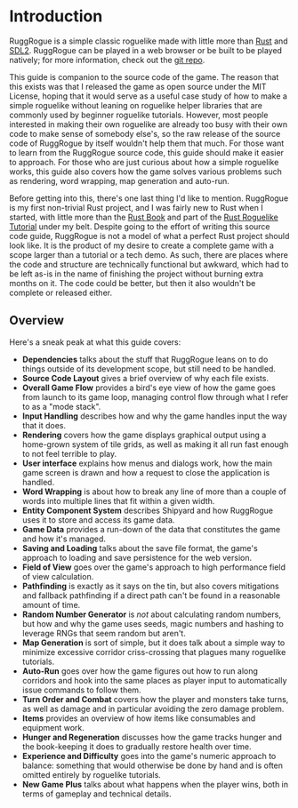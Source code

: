 # Introduction

RuggRogue is a simple classic roguelike made with little more than [Rust](https://www.rust-lang.org) and [SDL2](https://libsdl.org).
RuggRogue can be played in a web browser or be built to be played natively; for more information, check out the [git repo](https://github.com/tung/ruggrogue).

This guide is companion to the source code of the game.
The reason that this exists was that I released the game as open source under the MIT License, hoping that it would serve as a useful case study of how to make a simple roguelike without leaning on roguelike helper libraries that are commonly used by beginner roguelike tutorials.
However, most people interested in making their own roguelike are already too busy with their own code to make sense of somebody else's, so the raw release of the source code of RuggRogue by itself wouldn't help them that much.
For those want to learn from the RuggRogue source code, this guide should make it easier to approach.
For those who are just curious about how a simple roguelike works, this guide also covers how the game solves various problems such as rendering, word wrapping, map generation and auto-run.

Before getting into this, there's one last thing I'd like to mention.
RuggRogue is my first non-trivial Rust project, and I was fairly new to Rust when I started, with little more than the [Rust Book](https://doc.rust-lang.org/book/) and part of the [Rust Roguelike Tutorial](bfnightly.bracketproductions.com/) under my belt.
Despite going to the effort of writing this source code guide, RuggRogue is not a model of what a perfect Rust project should look like.
It is the product of my desire to create a complete game with a scope larger than a tutorial or a tech demo.
As such, there are places where the code and structure are technically functional but awkward, which had to be left as-is in the name of finishing the project without burning extra months on it.
The code could be better, but then it also wouldn't be complete or released either.

## Overview

Here's a sneak peak at what this guide covers:

- **Dependencies** talks about the stuff that RuggRogue leans on to do things outside of its development scope, but still need to be handled.
- **Source Code Layout** gives a brief overview of why each file exists.
- **Overall Game Flow** provides a bird's eye view of how the game goes from launch to its game loop, managing control flow through what I refer to as a "mode stack".
- **Input Handling** describes how and why the game handles input the way that it does.
- **Rendering** covers how the game displays graphical output using a home-grown system of tile grids, as well as making it all run fast enough to not feel terrible to play.
- **User interface** explains how menus and dialogs work, how the main game screen is drawn and how a request to close the application is handled.
- **Word Wrapping** is about how to break any line of more than a couple of words into multiple lines that fit within a given width.
- **Entity Component System** describes Shipyard and how RuggRogue uses it to store and access its game data.
- **Game Data** provides a run-down of the data that constitutes the game and how it's managed.
- **Saving and Loading** talks about the save file format, the game's approach to loading and save persistence for the web version.
- **Field of View** goes over the game's approach to high performance field of view calculation.
- **Pathfinding** is exactly as it says on the tin, but also covers mitigations and fallback pathfinding if a direct path can't be found in a reasonable amount of time.
- **Random Number Generator** is *not* about calculating random numbers, but how and why the game uses seeds, magic numbers and hashing to leverage RNGs that seem random but aren't.
- **Map Generation** is sort of simple, but it does talk about a simple way to minimize excessive corridor criss-crossing that plagues many roguelike tutorials.
- **Auto-Run** goes over how the game figures out how to run along corridors and hook into the same places as player input to automatically issue commands to follow them.
- **Turn Order and Combat** covers how the player and monsters take turns, as well as damage and in particular avoiding the zero damage problem.
- **Items** provides an overview of how items like consumables and equipment work.
- **Hunger and Regeneration** discusses how the game tracks hunger and the book-keeping it does to gradually restore health over time.
- **Experience and Difficulty** goes into the game's numeric approach to balance: something that would otherwise be done by hand and is often omitted entirely by roguelike tutorials.
- **New Game Plus** talks about what happens when the player wins, both in terms of gameplay and technical details.

